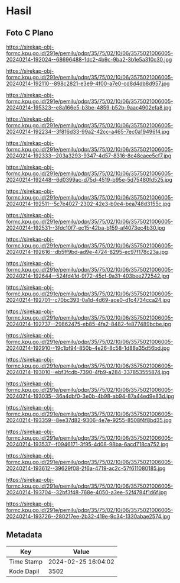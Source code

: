 # Hasil

## Foto C Plano

https://sirekap-obj-formc.kpu.go.id/291e/pemilu/pdpr/35/75/02/10/06/3575021006005-20240214-192024--68696488-1dc2-4b9c-9ba2-3b1e5a310c30.jpg

https://sirekap-obj-formc.kpu.go.id/291e/pemilu/pdpr/35/75/02/10/06/3575021006005-20240214-192110--898c2821-e3e9-4f00-a7e0-cd8d4db8d957.jpg

https://sirekap-obj-formc.kpu.go.id/291e/pemilu/pdpr/35/75/02/10/06/3575021006005-20240214-195323--e8a166e5-b3be-4859-b52b-9aac4902efa8.jpg

https://sirekap-obj-formc.kpu.go.id/291e/pemilu/pdpr/35/75/02/10/06/3575021006005-20240214-192234--3f816d33-99a2-42cc-a465-7ec0a19496f4.jpg

https://sirekap-obj-formc.kpu.go.id/291e/pemilu/pdpr/35/75/02/10/06/3575021006005-20240214-192333--203a3293-9347-4d57-8316-8c48caee5cf7.jpg

https://sirekap-obj-formc.kpu.go.id/291e/pemilu/pdpr/35/75/02/10/06/3575021006005-20240214-192448--6d0399ac-d75d-4519-b95e-5d75480fd525.jpg

https://sirekap-obj-formc.kpu.go.id/291e/pemilu/pdpr/35/75/02/10/06/3575021006005-20240214-192511--5c7e4027-2302-42e3-b0e4-bea748d3155c.jpg

https://sirekap-obj-formc.kpu.go.id/291e/pemilu/pdpr/35/75/02/10/06/3575021006005-20240214-192531--3fdc10f7-ec15-42ba-b159-af4073ec4b30.jpg

https://sirekap-obj-formc.kpu.go.id/291e/pemilu/pdpr/35/75/02/10/06/3575021006005-20240214-192616--db5ff9bd-ad9e-4724-8295-ec97f178c23a.jpg

https://sirekap-obj-formc.kpu.go.id/291e/pemilu/pdpr/35/75/02/10/06/3575021006005-20240214-192644--524fd41d-9f72-45cf-9a31-403bee272542.jpg

https://sirekap-obj-formc.kpu.go.id/291e/pemilu/pdpr/35/75/02/10/06/3575021006005-20240214-192701--c70bc393-0a1d-4d69-ace0-d1c4734cca24.jpg

https://sirekap-obj-formc.kpu.go.id/291e/pemilu/pdpr/35/75/02/10/06/3575021006005-20240214-192737--29862475-eb85-4fa2-8482-fe877489bcbe.jpg

https://sirekap-obj-formc.kpu.go.id/291e/pemilu/pdpr/35/75/02/10/06/3575021006005-20240214-192910--19c1bf94-850b-4e26-8c58-1d88a35d56bd.jpg

https://sirekap-obj-formc.kpu.go.id/291e/pemilu/pdpr/35/75/02/10/06/3575021006005-20240214-193010--ebf3fcdb-7390-4fb9-a284-337853555874.jpg

https://sirekap-obj-formc.kpu.go.id/291e/pemilu/pdpr/35/75/02/10/06/3575021006005-20240214-193035--36a4dbf0-3e0b-4b98-ab94-87a44ed9e83d.jpg

https://sirekap-obj-formc.kpu.go.id/291e/pemilu/pdpr/35/75/02/10/06/3575021006005-20240214-193359--8ee37d82-9306-4e7e-9255-8508f4f8bd35.jpg

https://sirekap-obj-formc.kpu.go.id/291e/pemilu/pdpr/35/75/02/10/06/3575021006005-20240214-193537--f0946171-3f95-4d08-98ba-6acd718ca752.jpg

https://sirekap-obj-formc.kpu.go.id/291e/pemilu/pdpr/35/75/02/10/06/3575021006005-20240214-193612--39629f08-2f6a-4719-ac2c-57f611080185.jpg

https://sirekap-obj-formc.kpu.go.id/291e/pemilu/pdpr/35/75/02/10/06/3575021006005-20240214-193704--32bf3f48-768e-4050-a3ee-52f4784f1d6f.jpg

https://sirekap-obj-formc.kpu.go.id/291e/pemilu/pdpr/35/75/02/10/06/3575021006005-20240214-193726--280217ee-2b32-419e-9c34-1330abae2574.jpg


## Metadata

| Key        | Value               |
| ---------- | ------------------- |
| Time Stamp | 2024-02-25 16:04:02 |
| Kode Dapil | 3502                |



